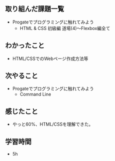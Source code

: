 ## 取り組んだ課題一覧
- Progateでプログラミングに触れてみよう
     -  HTML & CSS 初級編 道場(4)〜Flexbox編全て

## わかったこと
-  HTML/CSSでのWebページ作成方法等

## 次やること
-  Progateでプログラミングに触れてみよう
     -  Command Line

## 感じたこと
-  やっと60%、HTML/CSSを理解できた。

## 学習時間
- 5h
